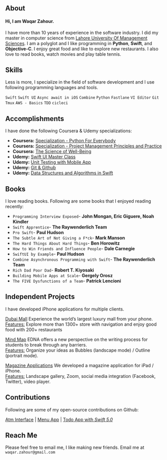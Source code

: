 ## About
#### Hi, I am Waqar Zahour.

I have more than 10 years of experience in the software industry. I did my master in computer science from [Lahore University Of Management Sciences](https://lums.edu.pk/). I am a polyglot and I like programming in **Python**,  **Swift**, and **Objective-C**. I enjoy great food and like to explore new restaurants. I also love to read books, watch movies and play table tennis.

## Skills
Less is more, I specialize in the field of software development and I use following programming languages and tools.

`Swift` `Swift UI` `Async await in iOS` `Combine` `Python` `Fastlane` `VI Editor` `Git` `Tmux` `AWS - Basics` `TDD` `cicleci`

## Accomplishments
I have done the following Coursera & Udemy specializations:

-  **Coursera:** [Specialization - Python For Everybody](https://www.coursera.org/account/accomplishments/specialization/3ZBEFD44Z87F)
-  **Coursera:** [Specialization - Project Management Principles and Practice](https://www.coursera.org/account/accomplishments/specialization/W2DZA278KPMA)
-  **Coursera:** [The Science of Well-Being](https://www.coursera.org/account/accomplishments/records/B8DQS6SBBH23)
-  **Udemy:** [Swift UI Master Class](https://udemy-certificate.s3.amazonaws.com/pdf/UC-3f72ea72-b921-4c84-ad6b-33ebc8debec8.pdf)
-  **Udemy:** [Unit Testing with Mobile App](https://udemy-certificate.s3.amazonaws.com/pdf/UC-e846813c-3626-4960-8849-c6640c0c59c3.pdf)
-  **Udemy:** [Git & Github](https://udemy-certificate.s3.amazonaws.com/pdf/UC-33894480-bccb-4b13-b813-fa175c70df31.pdf)
-  **Udemy:** [Data Structures and Algorithms in Swift](https://udemy-certificate.s3.amazonaws.com/pdf/UC-cd7c263b-4c65-47d4-acdc-f7ef6bb56002.pdf)

## Books
I love reading books. Following are some books that I enjoyed reading recently:

 - `Programming Interview Exposed`-  __John Mongan, Eric Giguere, Noah Kindler__
 - `Swift Apprentice`-  __The Raywenderlich Team__
 - `Pro Swift`-  __Paul Hudson__
 - `The Subtle Art of Not Giving a F*ck`-  __Mark Manson__
 - `The Hard Things About Hard Things`-  __Ben Horowitz__ 
 - `How to Win Friends and Influence People`-  __Dale Carnegie__
 - `SwiftUI by Example`-  __Paul Hudson__
 - `Combine Asynchronous Programming with Swift`-  __The Raywenderlich Team__
 - `Rich Dad Poor Dad`-  __Robert T. Kiyosaki__ 
 - `Building Mobile Apps at Scale`-  __Gergely Orosz__
 - `The FIVE Dysfunctions of a Team`-  __Patrick Lencioni__

## Independent Projects 
I have developed iPhone applications for multiple clients.

[Dubai Mall](https://apps.apple.com/ca/app/the-dubai-mall/id430795858)
Experience the world’s largest luxury mall from your phone.<br />
<ins>Features:</ins> Explore more than 1300+ store with navigation and enjoy good food with 200+ restaurants

[Mind Map](http://itunes.apple.com/us/app/edna/id513187357?mt=8)
EDNA offers a new perspective on the writing process for students to break through any barriers.<br />
<ins>Features:</ins> Organize your ideas as Bubbles (landscape mode) / Outline (portrait mode).

[Magazine Applications](http://www.otheredition.com/)
We developed a magazine application for iPad / iPhone.<br />
<ins>Features:</ins> Landscape gallery, Zoom, social media integration (Facebook, Twitter), video player.

## Contributions
Following are some of my open-source contributions on Github:

[Atm Interface](https://github.com/WaqarZahour/Atm-Machine) | [Menu App](https://github.com/WaqarZahour/MenuApp) | [Todo App with *Swift 5.0*](https://github.com/WaqarZahour/ToDo-App)

## Reach Me	
Please feel free to email me, I like making new friends. Email me at `waqar.zahour@gmail.com`
